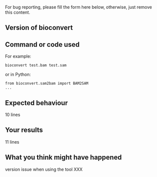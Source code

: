 
For bug reporting, please fill the form here below, otherwise, just remove this
content.

## Version of bioconvert


## Command or code used

For example:
```
bioconvert test.bam test.sam
```

or in Python:

```
from bioconvert.sam2bam import BAM2SAM
...
```

## Expected behaviour

10 lines

## Your results

11 lines

## What you think might have happened

version issue when using the tool XXX
